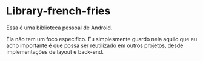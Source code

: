 # Library-french-fries

Essa é uma biblioteca pessoal de Android.

Ela não tem um foco especifico. Eu simplesmente guardo nela aquilo que eu acho importante é que possa ser reutilizado
em outros projetos, desde implementações de layout e back-end.
